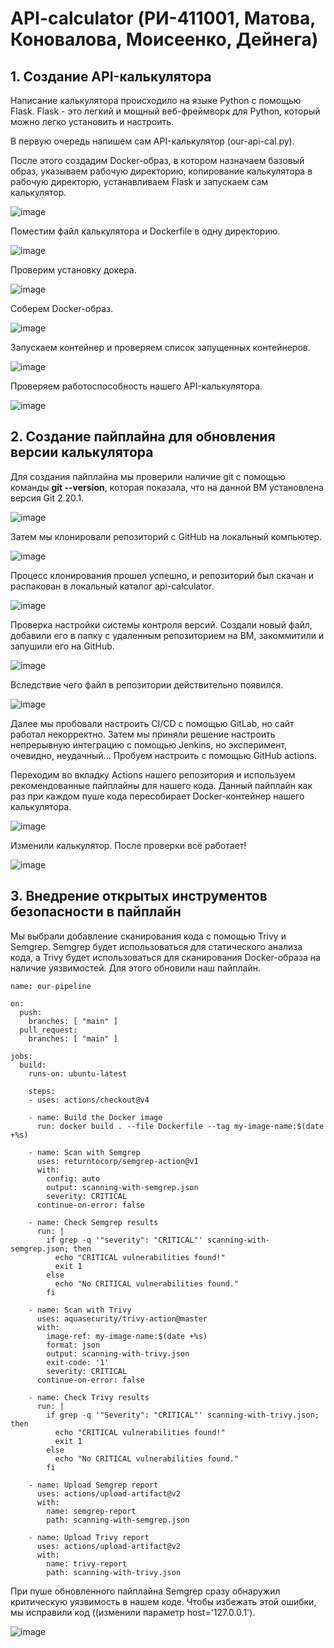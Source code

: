 # API-calculator (РИ-411001, Матова, Коновалова, Моисеенко, Дейнега)
## 1. Создание API-калькулятора
Написание калькулятора происходило на языке Python с помощью Flask. Flask - это легкий и мощный веб-фреймворк для Python, который можно легко установить и настроить.

В первую очередь напишем сам API-калькулятор (our-api-cal.py).

После этого создадим Docker-образ, в котором назначаем базовый образ, указываем рабочую директорию, копирование калькулятора в рабочую директорю, устанавливаем Flask и запускаем сам калькулятор.

![image](https://github.com/user-attachments/assets/25ef447f-f347-4c94-9431-730eef5936f5)


Поместим файл калькулятора и Dockerfile в одну директорию.

![image](https://github.com/user-attachments/assets/d912c398-0877-4d13-ab90-f58c85689f56)

Проверим установку докера.

![image](https://github.com/user-attachments/assets/35beb161-0232-401c-8bd9-775769a77995)

Соберем Docker-образ.

![image](https://github.com/user-attachments/assets/2e0ba375-54e3-4d9e-a320-4225f7b47c28)

Запускаем контейнер и проверяем список запущенных контейнеров. 

![image](https://github.com/user-attachments/assets/e46b9c95-b62a-4a1b-bbcf-b7486726888f)

Проверяем работоспособность нашего API-калькулятора.

![image](https://github.com/user-attachments/assets/b089cb8a-9ed2-469e-87e8-bc613c520399)

## 2. Создание пайплайна для обновления версии калькулятора

Для создания пайплайна мы проверили наличие git с помощью команды **git --version**, которая показала, что на данной ВМ установлена версия Git 2.20.1.

![image](https://github.com/user-attachments/assets/32ffce49-b4e7-4054-9615-20227769065c)

Затем мы клонировали репозиторий с GitHub на локальный компьютер. 

![image](https://github.com/user-attachments/assets/f7c70945-7f4e-41ef-a3f4-2dc2e8d10128)

Процесс клонирования прошел успешно, и репозиторий был скачан и распакован в локальный каталог api-calculator.

![image](https://github.com/user-attachments/assets/c8b04aae-ebd9-4eef-b7d2-e352d310cb40)

Проверка настройки системы контроля версий. Создали новый файл, добавили его в папку с удаленным репозиторием на ВМ, закоммитили и запушили его на GitHub.

![image](https://github.com/user-attachments/assets/eaeb398e-d5db-4fda-8a72-2b81bc3e0f2a)

Вследствие чего файл в репозитории действительно появился.

![image](https://github.com/user-attachments/assets/5527127b-9690-4bc1-9ff0-a05df4b326d4)

Далее мы пробовали настроить CI/CD с помощью GitLab, но сайт работал некорректно. Затем мы приняли решение настроить непрерывную интеграцию с помощью Jenkins, но эксперимент, очевидно, неудачный... Пробуем настроить с помощью GitHub actions.

Переходим во вкладку Actions нашего репозитория и используем рекомендованные пайплайны для нашего кода. Данный пайплайн как раз при каждом пуше кода пересобирает Docker-контейнер нашего калькулятора.

![image](https://github.com/user-attachments/assets/b785f3b8-ed87-4ee2-8d48-5fd095a5237b)

Изменили калькулятор. После проверки всё работает!

![image](https://github.com/user-attachments/assets/8adc5218-4bd8-47e4-9947-e62742ac0fa7)

## 3. Внедрение открытых инструментов безопасности в пайплайн

Мы выбрали добавление сканирования кода с помощью Trivy и Semgrep. Semgrep будет использоваться для статического анализа кода, а Trivy будет использоваться для сканирования Docker-образа на наличие уязвимостей. Для этого обновили наш пайплайн.

```
name: our-pipeline

on:
  push:
    branches: [ "main" ]
  pull_request:
    branches: [ "main" ]

jobs:
  build:
    runs-on: ubuntu-latest

    steps:
    - uses: actions/checkout@v4

    - name: Build the Docker image
      run: docker build . --file Dockerfile --tag my-image-name:$(date +%s)

    - name: Scan with Semgrep
      uses: returntocorp/semgrep-action@v1
      with:
        config: auto
        output: scanning-with-semgrep.json
        severity: CRITICAL
      continue-on-error: false

    - name: Check Semgrep results
      run: |
        if grep -q '"severity": "CRITICAL"' scanning-with-semgrep.json; then
          echo "CRITICAL vulnerabilities found!"
          exit 1
        else
          echo "No CRITICAL vulnerabilities found."
        fi

    - name: Scan with Trivy
      uses: aquasecurity/trivy-action@master
      with:
        image-ref: my-image-name:$(date +%s)
        format: json
        output: scanning-with-trivy.json
        exit-code: '1'
        severity: CRITICAL
      continue-on-error: false

    - name: Check Trivy results
      run: |
        if grep -q '"Severity": "CRITICAL"' scanning-with-trivy.json; then
          echo "CRITICAL vulnerabilities found!"
          exit 1
        else
          echo "No CRITICAL vulnerabilities found."
        fi

    - name: Upload Semgrep report
      uses: actions/upload-artifact@v2
      with:
        name: semgrep-report
        path: scanning-with-semgrep.json

    - name: Upload Trivy report
      uses: actions/upload-artifact@v2
      with:
        name: trivy-report
        path: scanning-with-trivy.json
```

При пуше обновленного пайплайна Semgrep сразу обнаружил критическую уязвимость в нашем коде. Чтобы избежать этой ошибки, мы исправили код ((изменили параметр host='127.0.0.1').

![image](https://github.com/user-attachments/assets/ac587c5c-0d97-44b1-914e-4351deebaca1)




